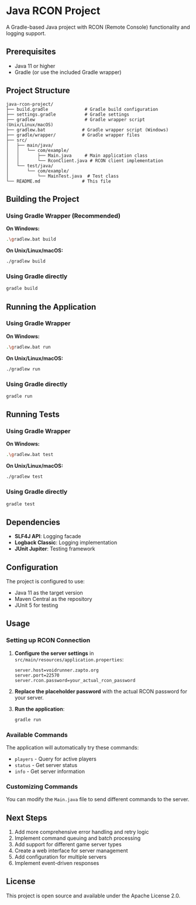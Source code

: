 # Java RCON Project

A Gradle-based Java project with RCON (Remote Console) functionality and logging support.

## Prerequisites

- Java 11 or higher
- Gradle (or use the included Gradle wrapper)

## Project Structure

```
java-rcon-project/
├── build.gradle              # Gradle build configuration
├── settings.gradle           # Gradle settings
├── gradlew                   # Gradle wrapper script (Unix/Linux/macOS)
├── gradlew.bat              # Gradle wrapper script (Windows)
├── gradle/wrapper/          # Gradle wrapper files
├── src/
│   ├── main/java/
│   │   └── com/example/
│   │       ├── Main.java     # Main application class
│   │       └── RconClient.java # RCON client implementation
│   └── test/java/
│       └── com/example/
│           └── MainTest.java  # Test class
└── README.md                # This file
```

## Building the Project

### Using Gradle Wrapper (Recommended)

**On Windows:**
```bash
.\gradlew.bat build
```

**On Unix/Linux/macOS:**
```bash
./gradlew build
```

### Using Gradle directly
```bash
gradle build
```

## Running the Application

### Using Gradle Wrapper

**On Windows:**
```bash
.\gradlew.bat run
```

**On Unix/Linux/macOS:**
```bash
./gradlew run
```

### Using Gradle directly
```bash
gradle run
```

## Running Tests

### Using Gradle Wrapper

**On Windows:**
```bash
.\gradlew.bat test
```

**On Unix/Linux/macOS:**
```bash
./gradlew test
```

### Using Gradle directly
```bash
gradle test
```

## Dependencies

- **SLF4J API**: Logging facade
- **Logback Classic**: Logging implementation
- **JUnit Jupiter**: Testing framework

## Configuration

The project is configured to use:
- Java 11 as the target version
- Maven Central as the repository
- JUnit 5 for testing

## Usage

### Setting up RCON Connection

1. **Configure the server settings** in `src/main/resources/application.properties`:
   ```properties
   server.host=voidrunner.zapto.org
   server.port=22570
   server.rcon.password=your_actual_rcon_password
   ```

2. **Replace the placeholder password** with the actual RCON password for your server.

3. **Run the application**:
   ```bash
   gradle run
   ```

### Available Commands

The application will automatically try these commands:
- `players` - Query for active players
- `status` - Get server status
- `info` - Get server information

### Customizing Commands

You can modify the `Main.java` file to send different commands to the server.

## Next Steps

1. Add more comprehensive error handling and retry logic
2. Implement command queuing and batch processing
3. Add support for different game server types
4. Create a web interface for server management
5. Add configuration for multiple servers
6. Implement event-driven responses

## License

This project is open source and available under the Apache License 2.0. 